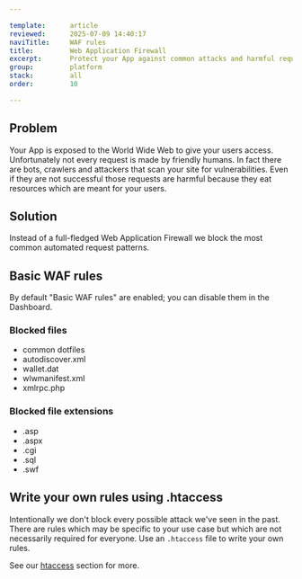 ```yaml
---

template:      article
reviewed:      2025-07-09 14:40:17
naviTitle:     WAF rules
title:         Web Application Firewall
excerpt:       Protect your App against common attacks and harmful requests
group:         platform
stack:         all
order:         10

---
```



## Problem

Your App is exposed to the World Wide Web to give your users access. Unfortunately not every request is made by friendly humans. In fact there are bots, crawlers and attackers that scan your site for vulnerabilities. Even if they are not successful those requests are harmful because they eat resources which are meant for your users.

## Solution

Instead of a full-fledged Web Application Firewall we block the most common automated request patterns.

## Basic WAF rules

By default "Basic WAF rules" are enabled; you can disable them in the Dashboard. 

### Blocked files

* common dotfiles
* autodiscover.xml
* wallet.dat
* wlwmanifest.xml
* xmlrpc.php

### Blocked file extensions

* .asp
* .aspx
* .cgi
* .sql
* .swf

## Write your own rules using .htaccess

Intentionally we don't block every possible attack we've seen in the past. There are rules which may be specific to your use case but which are not necessarily required for everyone. Use an `.htaccess` file to write your own rules.

See our [htaccess](/#htaccess) section for more.